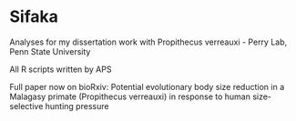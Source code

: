 # Sifaka
Analyses for my dissertation work with Propithecus verreauxi - Perry Lab, Penn State University

All R scripts written by APS

Full paper now on bioRxiv: Potential evolutionary body size reduction in a Malagasy primate (Propithecus verreauxi) in response to human size-selective hunting pressure
